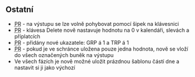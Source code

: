 ﻿---
categories: [fenix]
layout: fenix
---

## Ostatní
<ul>

<li><abbr title="Plán rádií">PR</abbr> - na výstupu se lze volně pohybovat pomocí šipek na klávesnici</li>
<li><abbr title="Plán rádií">PR</abbr> - klávesa Delete nově nastavuje hodnotu na 0 v kalendáři, slevách a příplatcích</li>
<li><abbr title="Plán rádií">PR</abbr> - přidány nové ukazatele: GRP á 1 a TRP á 1</li>
<li><abbr title="Plán rádií">PR</abbr> - pokud je ve schránce uložena pouze jedna hodnota, nově se vloží do všech označených buněk na výstupu</li>
<li>Ve všech fázích je nově možné uložit prázdnou šablonu částí dne a nastavit si ji jako výchozí</li>

</ul>